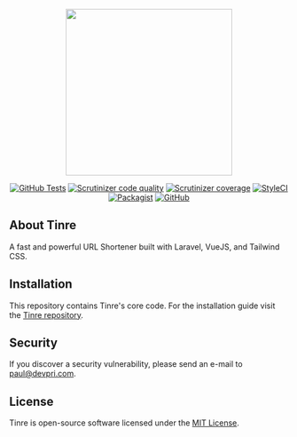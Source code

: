 <p align="center"><img src="http://media.devpri.com/tinre/logo.png" width="300"></p>

<p align="center">
<a href="https://github.com/devpri/tinre-core/actions"><img alt="GitHub Tests" src="https://github.com/devpri/tinre-core/workflows/tests/badge.svg"></a>
<a href="https://scrutinizer-ci.com/g/devpri/tinre-core/"><img alt="Scrutinizer code quality" src="https://img.shields.io/scrutinizer/quality/g/devpri/tinre-core/master"></a>
<a href="https://scrutinizer-ci.com/g/devpri/tinre-core/"><img alt="Scrutinizer coverage" src="https://scrutinizer-ci.com/g/devpri/tinre-core/badges/coverage.png?b=master"></a>
<a href="https://github.styleci.io/repos/285526567"><img alt="StyleCI" src="https://github.styleci.io/repos/285526567/shield"></a>
<a href="https://packagist.org/packages/devpri/tinre-core"><img alt="Packagist" src="https://poser.pugx.org/devpri/tinre-core/v"></a>
<a href="https://github.com/devpri/tinre-core/blob/master/LICENSE.md"><img alt="GitHub" src="https://img.shields.io/github/license/devpri/tinre-core"></a>
</p>

## About Tinre

A fast and powerful URL Shortener built with Laravel, VueJS, and Tailwind CSS.

## Installation

This repository contains Tinre's core code. For the installation guide visit the [Tinre repository](https://github.com/devpri/tinre).

## Security

If you discover a security vulnerability, please send an e-mail to [paul@devpri.com](mailto:paul@devpri.com).

## License

Tinre is open-source software licensed under the [MIT License](https://github.com/devpri/tinre-core/blob/master/LICENSE.md).

